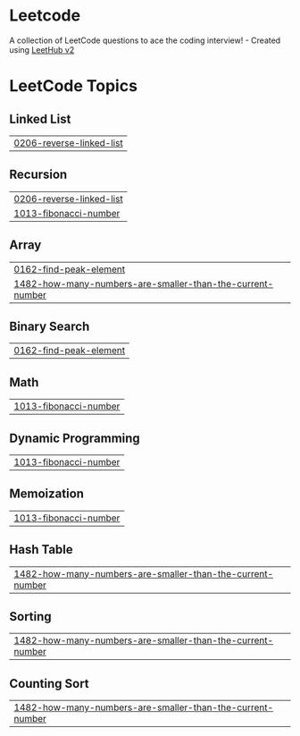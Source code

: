 # Leetcode
A collection of LeetCode questions to ace the coding interview! - Created using [LeetHub v2](https://github.com/arunbhardwaj/LeetHub-2.0)

<!---LeetCode Topics Start-->
# LeetCode Topics
## Linked List
|  |
| ------- |
| [0206-reverse-linked-list](https://github.com/Darshan-1820/Leetcode/tree/master/0206-reverse-linked-list) |
## Recursion
|  |
| ------- |
| [0206-reverse-linked-list](https://github.com/Darshan-1820/Leetcode/tree/master/0206-reverse-linked-list) |
| [1013-fibonacci-number](https://github.com/Darshan-1820/Leetcode/tree/master/1013-fibonacci-number) |
## Array
|  |
| ------- |
| [0162-find-peak-element](https://github.com/Darshan-1820/Leetcode/tree/master/0162-find-peak-element) |
| [1482-how-many-numbers-are-smaller-than-the-current-number](https://github.com/Darshan-1820/Leetcode/tree/master/1482-how-many-numbers-are-smaller-than-the-current-number) |
## Binary Search
|  |
| ------- |
| [0162-find-peak-element](https://github.com/Darshan-1820/Leetcode/tree/master/0162-find-peak-element) |
## Math
|  |
| ------- |
| [1013-fibonacci-number](https://github.com/Darshan-1820/Leetcode/tree/master/1013-fibonacci-number) |
## Dynamic Programming
|  |
| ------- |
| [1013-fibonacci-number](https://github.com/Darshan-1820/Leetcode/tree/master/1013-fibonacci-number) |
## Memoization
|  |
| ------- |
| [1013-fibonacci-number](https://github.com/Darshan-1820/Leetcode/tree/master/1013-fibonacci-number) |
## Hash Table
|  |
| ------- |
| [1482-how-many-numbers-are-smaller-than-the-current-number](https://github.com/Darshan-1820/Leetcode/tree/master/1482-how-many-numbers-are-smaller-than-the-current-number) |
## Sorting
|  |
| ------- |
| [1482-how-many-numbers-are-smaller-than-the-current-number](https://github.com/Darshan-1820/Leetcode/tree/master/1482-how-many-numbers-are-smaller-than-the-current-number) |
## Counting Sort
|  |
| ------- |
| [1482-how-many-numbers-are-smaller-than-the-current-number](https://github.com/Darshan-1820/Leetcode/tree/master/1482-how-many-numbers-are-smaller-than-the-current-number) |
<!---LeetCode Topics End-->
